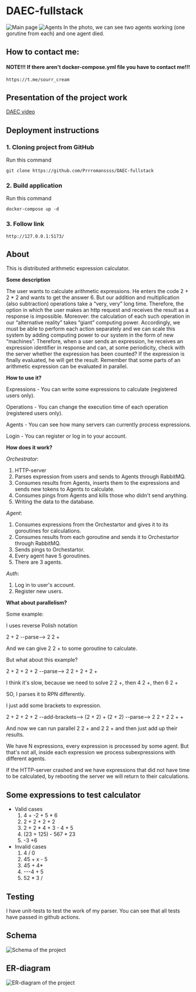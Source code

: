 # DAEC-fullstack

![Main page](https://github.com/Prrromanssss/DAEC-fullstack/raw/main/images/expressions.png)
![Agents](https://github.com/Prrromanssss/DAEC-fullstack/raw/main/images/agents.png)
In the photo, we can see two agents working (one gorutine from each) and one agent died.

## How to contact me:
#### NOTE!!! If there aren't docker-compose.yml file you have to contact me!!!

```
https://t.me/sourr_cream
```

## Presentation of the project work
[DAEC video](https://disk.yandex.ru/i/ZdbXwhb4zIzPTA)

## Deployment instructions

### 1. Cloning project from GitHub

Run this command
```commandline
git clone https://github.com/Prrromanssss/DAEC-fullstack
```

### 2. Build application
Run this command
```comandline
docker-compose up -d
```

### 3. Follow link
```commandline
http://127.0.0.1:5173/
```

## About

This is distributed arithmetic expression calculator.

**Some description**

The user wants to calculate arithmetic expressions. He enters the code 2 + 2 * 2 and wants to get the answer 6. But our addition and multiplication (also subtraction) operations take a “very, very” long time. Therefore, the option in which the user makes an http request and receives the result as a response is impossible.
Moreover: the calculation of each such operation in our “alternative reality” takes “giant” computing power. Accordingly, we must be able to perform each action separately and we can scale this system by adding computing power to our system in the form of new “machines”.
Therefore, when a user sends an expression, he receives an expression identifier in response and can, at some periodicity, check with the server whether the expression has been counted? If the expression is finally evaluated, he will get the result. Remember that some parts of an arithmetic expression can be evaluated in parallel.


**How to use it?**

Expressions - You can write some expressions to calculate (registered users only).

Operations - You can change the execution time of each operation (registered users only).

Agents - You can see how many servers can currently process expressions.

Login - You can register or log in to your account.

**How does it work?**

*Orchestrator*:
1. HTTP-server
2. Parses expression from users and sends to Agents through RabbitMQ.
3. Consumes results from Agents, inserts them to the expressions and sends new tokens to Agents to calculate.
4. Consumes pings from Agents and kills those who didn't send anything.
5. Writing the data to the database.

*Agent*:
1. Consumes expressions from the Orchestartor and gives it to its goroutines for calculations.
2. Consumes results from each goroutine and sends it to Orchestartor through RabbitMQ.
3. Sends pings to Orchestartor.
4. Every agent have 5 goroutines.
5. There are 3 agents.

*Auth*:
1. Log in to user's account.
2. Register new users.

**What about parallelism?**

Some example:

I uses reverse Polish notation

2 + 2 --parse--> 2 2 +

And we can give 2 2 + to some goroutine to calculate.

But what about this example?

2 + 2 + 2 + 2 --parse--> 2 2 + 2 + 2 +

I think it's slow, because we need to solve 2 2 +, then 4 2 +, then 6 2 +

SO, I parses it to RPN differently.

I just add some brackets to expression.

2 + 2 + 2 + 2 --add-brackets--> (2 + 2) + (2 + 2) --parse--> 2 2 + 2 2 + +

And now we can run parallel 2 2 + and 2 2 + and then just add up their results.

We have N expressions, every expression is processed by some agent. 
But that's not all, inside each expression we process subexpressions with different agents.

If the HTTP-server crashed and we have expressions that did not have time to be calculated, by rebooting the server we will return to their calculations.

## Some expressions to test calculator
- Valid cases
    1. 4 + -2 + 5 * 6
    2. 2 + 2 + 2 + 2
    3. 2 + 2 * 4 + 3 - 4 + 5
    4. (23 + 125) - 567 * 23
    5. -3 +6
- Invalid cases
    1. 4 / 0
    2. 45 + x - 5
    3. 45 + 4*
    4. ---4 + 5
    5. 52 * 3 /

## Testing
I have unit-tests to test the work of my parser.
You can see that all tests have passed in github actions.

## Schema
![Schema of the project](https://github.com/Prrromanssss/DAEC-fullstack/raw/main/images/schema.png)

## ER-diagram
![ER-diagram of the project](https://github.com/Prrromanssss/DAEC-fullstack/raw/main/images/ERD.png)

